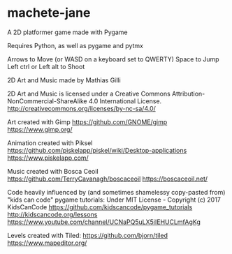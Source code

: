 # machete-jane
A 2D platformer game made with Pygame

Requires Python, as well as pygame and pytmx

Arrows to Move (or WASD on a keyboard set to QWERTY)
Space to Jump
Left ctrl or Left alt to Shoot


2D Art and Music made by Mathias Gilli

2D Art and Music is licensed under a Creative Commons Attribution-NonCommercial-ShareAlike 4.0 International License.
http://creativecommons.org/licenses/by-nc-sa/4.0/



Art created with Gimp
https://github.com/GNOME/gimp
https://www.gimp.org/

Animation created with Piksel
https://github.com/piskelapp/piskel/wiki/Desktop-applications
https://www.piskelapp.com/


Music created with Bosca Ceoil
https://github.com/TerryCavanagh/boscaceoil
https://boscaceoil.net/

Code heavily influenced  by (and sometimes shamelessy copy-pasted from) "kids can code" pygame tutorials:
Under MIT License - Copyright (c) 2017 KidsCanCode
https://github.com/kidscancode/pygame_tutorials 
http://kidscancode.org/lessons
https://www.youtube.com/channel/UCNaPQ5uLX5iIEHUCLmfAgKg

Levels created with Tiled:
https://github.com/bjorn/tiled
https://www.mapeditor.org/
